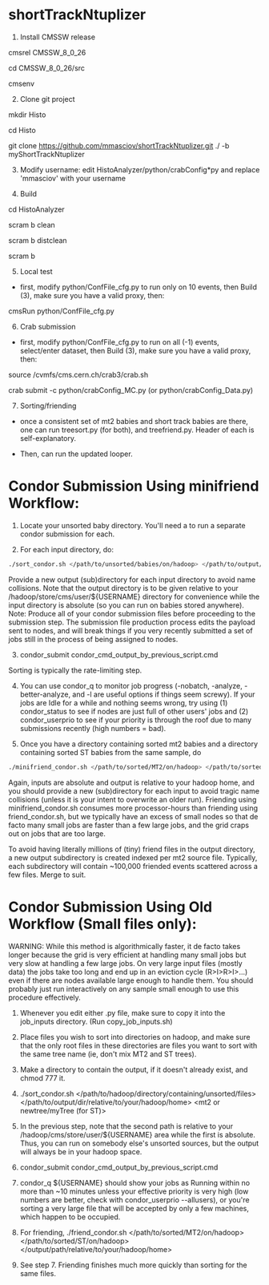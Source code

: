 # shortTrackNtuplizer

1. Install CMSSW release

cmsrel CMSSW_8_0_26

cd CMSSW_8_0_26/src

cmsenv


2. Clone git project

mkdir Histo

cd Histo

git clone https://github.com/mmasciov/shortTrackNtuplizer.git ./ -b myShortTrackNtuplizer


3. Modify username: edit HistoAnalyzer/python/crabConfig*py and replace 'mmasciov' with your username


4. Build

cd HistoAnalyzer

scram b clean

scram b distclean

scram b


5. Local test

- first, modify python/ConfFile_cfg.py to run only on 10 events, then Build (3), make sure you have a valid proxy, then:

cmsRun python/ConfFile_cfg.py


6. Crab submission

- first, modify python/ConfFile_cfg.py to run on all (-1) events, select/enter dataset, then Build (3), make sure you have a valid proxy, then:

source /cvmfs/cms.cern.ch/crab3/crab.sh

crab submit -c python/crabConfig_MC.py (or python/crabConfig_Data.py)



7. Sorting/friending

- once a consistent set of mt2 babies and short track babies are there, one can run treesort.py (for both), and treefriend.py. Header of each is self-explanatory.

- Then, can run the updated looper.




# Condor Submission Using minifriend Workflow:

1. Locate your unsorted baby directory. You'll need a to run a separate condor submission for each.

2. For each input directory, do:
``` bash
./sort_condor.sh </path/to/unsorted/babies/on/hadoop> </path/to/output/dir/relative/to/hadoop/name/for/sorted/files> <mt2 OR newtree/myTree (for ST)>
```

Provide a new output (sub)directory for each input directory to avoid name collisions. Note that the output directory is to be given relative to your /hadoop/store/cms/user/${USERNAME} directory for convenience while the input directory is absolute (so you can run on babies stored anywhere). Note: Produce all of your condor submission files before proceeding to the submission step. The submission file production process edits the payload sent to nodes, and will break things if you very recently submitted a set of jobs still in the process of being assigned to nodes.

3. condor_submit condor_cmd_output_by_previous_script.cmd

Sorting is typically the rate-limiting step.

4. You can use condor_q to monitor job progress (-nobatch, -analyze, -better-analyze, and -l are useful options if things seem screwy). If your jobs are Idle for a while and nothing seems wrong, try using (1) condor_status to see if nodes are just full of other users' jobs and (2) condor_userprio to see if your priority is through the roof due to many submissions recently (high numbers = bad).

5. Once you have a directory containing sorted mt2 babies and a directory containing sorted ST babies from the same sample, do 
``` bash
./minifriend_condor.sh </path/to/sorted/MT2/on/hadoop> </path/to/sorted/ST/on/hadoop> </output/path/relative/to/your/hadoop/home>
```

Again, inputs are absolute and output is relative to your hadoop home, and you should provide a new (sub)directory for each input to avoid tragic name collisions (unless it is your intent to overwrite an older run). Friending using minifriend_condor.sh consumes more processor-hours than friending using friend_condor.sh, but we typically have an excess of small nodes so that de facto many small jobs are faster than a few large jobs, and the grid craps out on jobs that are too large.

To avoid having literally millions of (tiny) friend files in the output directory, a new output subdirectory is created indexed per mt2 source file. Typically, each subdirectory will contain ~100,000 friended events scattered across a few files. Merge to suit.

# Condor Submission Using Old Workflow (Small files only):

WARNING: While this method is algorithmically faster, it de facto takes longer because the grid is very efficient at handling many small jobs but very slow at handling a few large jobs. On very large input files (mostly data) the jobs take too long and end up in an eviction cycle (R>I>R>I>...) even if there are nodes available large enough to handle them. You should probably just run interactively on any sample small enough to use this procedure effectively.

1. Whenever you edit either .py file, make sure to copy it into the job_inputs directory. (Run copy_job_inputs.sh)

2. Place files you wish to sort into directories on hadoop, and make sure that the only root files in these directories are files you want to sort with the same tree name (ie, don't mix MT2 and ST trees).

3. Make a directory to contain the output, if it doesn't already exist, and chmod 777 it.

4. ./sort_condor.sh </path/to/hadoop/directory/containing/unsorted/files> </path/to/output/dir/relative/to/your/hadoop/home> <mt2 or newtree/myTree (for ST)>

5. In the previous step, note that the second path is relative to your /hadoop/cms/store/user/${USERNAME} area while the first is absolute. Thus, you can run on somebody else's unsorted sources, but the output will always be in your hadoop space.

6. condor_submit condor_cmd_output_by_previous_script.cmd

7. condor_q ${USERNAME} should show your jobs as Running within no more than ~10 minutes unless your effective priority is very high (low numbers are better, check with condor_userprio --allusers), or you're sorting a very large file that will be accepted by only a few machines, which happen to be occupied. 

8. For friending, ./friend_condor.sh </path/to/sorted/MT2/on/hadoop> </path/to/sorted/ST/on/hadoop> </output/path/relative/to/your/hadoop/home>

9. See step 7. Friending finishes much more quickly than sorting for the same files.